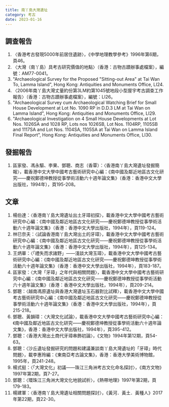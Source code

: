 ```yaml
---
title: 南丫島大灣遺址
category: 考古
date: 2023-01-16
---
```

## 調查報告
1. 〈香港考古發現5000年前居住遺跡〉，《中學地理教學參考》1996年第6期，頁46。
2. 〈大灣（南丫島）具考古研究價值的地點〉（香港：古物古蹟辦事處檔案），編號：AM77-0041。
3. "Archaeological Survey for the Proposed "Sitting-out Area" at Tai Wan To, Lamma Island", Hong Kong: Antiquities and Monuments Office, LI24.
4. 〈2006年南丫島大灣丈量約份第3LM約第1045號地段小型屋宇考古調查工作報告〉（香港：古物古蹟辦事處檔案），編號：LI26。
5. "Archaeological Survey cum Archaeological Watching Brief for Small House Development at Lot No. 1090 RP in D.D.3 LM at Tai Wan on Lamma Island", Hong Kong: Antiquities and Monuments Office, LI29.
6. "Archaeological Investigation on 4 Small House Developments at Lot Nos. 1026SA and 1028 RP, Lots nos 1026SB, Lot Nos. 1104RP, 1105SB and 1117SA and Lot Nos. 1104SA, 1105SA at Tai Wan on Lamma Island Final Report", Hong Kong: Antiquities and Monuments Office, LI30.
## 發掘報告
1. 區家發、馮永驅、李果、鄧聰、商志（香覃）：〈香港南丫島大灣遺址發掘簡報〉，載香港中文大學中國考古藝術研究中心編：《南中國及鄰近地區古文化研究——慶祝鄭德坤教授從事學術活動六十週年論文集》（香港：香港中文大學出版社，1994年），頁195-208。
## 文章
1. 楊伯達：〈香港南丫島大灣遺址出土牙璋初探〉，載香港中文大學中國考古藝術研究中心編：《南中國及鄰近地區古文化研究——慶祝鄭德坤教授從事學術活動六十週年論文集》（香港：香港中文大學出版社，1994年），頁119-124。
2. 林巳奈夫：〈試論香港南丫島大灣出土的牙璋〉，載香港中文大學中國考古藝術研究中心編：《南中國及鄰近地區古文化研究——慶祝鄭德坤教授從事學術活動六十週年論文集》（香港：香港中文大學出版社，1994年），頁125-134。
3. 王炳華：〈「禮失而求諸野」——淺談大灣玉璋〉，載香港中文大學中國考古藝術研究中心編：《南中國及鄰近地區古文化研究——慶祝鄭德坤教授從事學術活動六十週年論文集》（香港：香港中文大學出版社，1994年），頁183-187。
4. 區家發：〈大灣「牙璋」之年代與相關問題〉，載香港中文大學中國考古藝術研究中心編：《南中國及鄰近地區古文化研究——慶祝鄭德坤教授從事學術活動六十週年論文集》（香港：香港中文大學出版社，1994年），頁209-214。
5. 鄧聰：〈越南馮原遺址與香港大灣遺址玉石器對比試釋〉，載香港中文大學中國考古藝術研究中心編：《南中國及鄰近地區古文化研究——慶祝鄭德坤教授從事學術活動六十週年論文集》（香港：香港中文大學出版社，1994年），頁215-218。
6. 鄧聰、黃韻璋：〈大灣文化試論〉，載香港中文大學中國考古藝術研究中心編：《南中國及鄰近地區古文化研究——慶祝鄭德坤教授從事學術活動六十週年論文集》，香港：香港中文大學出版社，1994年），頁395-412。
7.  鄧聰：〈香港大灣出土商代牙璋串飾初論〉，《文物》1994年第12期，頁54-63。
8.  鄧聰：〈沙丘遺址發掘研究的問題和建議兼談南丫島大灣遺址的「牙璋」時代問題〉，載李惠玲編：《東南亞考古論文集》，香港：香港大學美術博物館，1995年，頁241-248。
9.  楊式挺：〈「大灣文化」初議——珠江三角洲考古文化命名探討〉，《南方文物》1997年第2期，頁7-27。
10. 鄧聰：〈環珠江三角洲大灣文化地貌試析〉，《熱帶地理》1997年第2期，頁179-183。
11. 楊建軍：〈香港南丫島大灣遺址相關問題探討〉，《黃河．黃土．黃種人》2017年第22期，頁22-30。